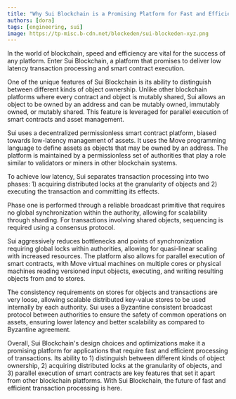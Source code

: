 ```yaml
---
title: "Why Sui Blockchain is a Promising Platform for Fast and Efficient Processing of Transactions"
authors: [dora]
tags: [engineering, sui]
image: https://tp-misc.b-cdn.net/blockeden/sui-blockeden-xyz.png
---
```


In the world of blockchain, speed and efficiency are vital for the success of any platform. Enter Sui Blockchain, a platform that promises to deliver low latency transaction processing and smart contract execution.

One of the unique features of Sui Blockchain is its ability to distinguish between different kinds of object ownership. Unlike other blockchain platforms where every contract and object is mutably shared, Sui allows an object to be owned by an address and can be mutably owned, immutably owned, or mutably shared. This feature is leveraged for parallel execution of smart contracts and asset management.

Sui uses a decentralized permissionless smart contract platform, biased towards low-latency management of assets. It uses the Move programming language to define assets as objects that may be owned by an address. The platform is maintained by a permissionless set of authorities that play a role similar to validators or miners in other blockchain systems.

To achieve low latency, Sui separates transaction processing into two phases: 1) acquiring distributed locks at the granularity of objects and 2) executing the transaction and committing its effects.

Phase one is performed through a reliable broadcast primitive that requires no global synchronization within the authority, allowing for scalability through sharding. For transactions involving shared objects, sequencing is required using a consensus protocol.

Sui aggressively reduces bottlenecks and points of synchronization requiring global locks within authorities, allowing for quasi-linear scaling with increased resources. The platform also allows for parallel execution of smart contracts, with Move virtual machines on multiple cores or physical machines reading versioned input objects, executing, and writing resulting objects from and to stores.

The consistency requirements on stores for objects and transactions are very loose, allowing scalable distributed key-value stores to be used internally by each authority. Sui uses a Byzantine consistent broadcast protocol between authorities to ensure the safety of common operations on assets, ensuring lower latency and better scalability as compared to Byzantine agreement.

Overall, Sui Blockchain's design choices and optimizations make it a promising platform for applications that require fast and efficient processing of transactions. Its ability to 1) distinguish between different kinds of object ownership, 2) acquiring distributed locks at the granularity of objects, and 3) parallel execution of smart contracts are key features that set it apart from other blockchain platforms. With Sui Blockchain, the future of fast and efficient transaction processing is here.

